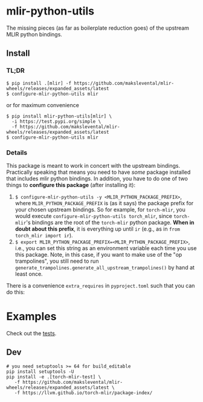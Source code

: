 # mlir-python-utils

The missing pieces (as far as boilerplate reduction goes) of the upstream MLIR python bindings.

## Install

### TL;DR

```shell
$ pip install .[mlir] -f https://github.com/makslevental/mlir-wheels/releases/expanded_assets/latest
$ configure-mlir-python-utils mlir
```

or for maximum convenience

```shell
$ pip install mlir-python-utils[mlir] \
  -i https://test.pypi.org/simple \
  -f https://github.com/makslevental/mlir-wheels/releases/expanded_assets/latest
$ configure-mlir-python-utils mlir
```

### Details

This package is meant to work in concert with the upstream bindings.
Practically speaking that means you need to have *some* package installed that includes mlir python bindings.
In addition, you have to do one of two things to **configure this package** (after installing it):

1. `$ configure-mlir-python-utils -y <MLIR_PYTHON_PACKAGE_PREFIX>`, where `MLIR_PYTHON_PACKAGE_PREFIX` is (as it says) the
   package prefix for your chosen upstream bindings. So for example, for `torch-mlir`, you would
   execute `configure-mlir-python-utils torch_mlir`, since `torch-mlir`'s bindings are the root of the `torch-mlir` python
   package. **When in doubt about this prefix**, it is everything up until `ir` (e.g., as
   in `from torch_mlir import ir`).
2. `$ export MLIR_PYTHON_PACKAGE_PREFIX=<MLIR_PYTHON_PACKAGE_PREFIX>`, i.e., you can set this string as an environment
   variable each time you use this package. Note, in this case, if you want to make use of the "op trampolines", you
   still need to run `generate_trampolines.generate_all_upstream_trampolines()` by hand at least once.

There is a convenience `extra_requires` in `pyproject.toml` such that you can do this:

# Examples

Check out the [tests](tests).

## Dev

```shell
# you need setuptools >= 64 for build_editable
pip install setuptools -U
pip install -e .[torch-mlir-test] \
   -f https://github.com/makslevental/mlir-wheels/releases/expanded_assets/latest \
   -f https://llvm.github.io/torch-mlir/package-index/
```
